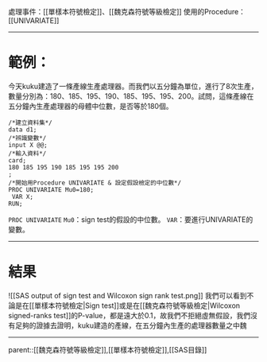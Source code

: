處理事件：[[單樣本符號檢定]]、[[魏克森符號等級檢定]]
使用的Procedure：[[UNIVARIATE]]
- - -
# 範例：
今天kuku建造了一條產線生產處理器。而我們以五分鐘為單位，進行了8次生產，數量分別為：180、185、195、190、185、195、195、200。試問，這條產線在五分鐘內生產處理器的母體中位數，是否等於180個。
``` SAS
/*建立資料集*/
data d1;
/*辨識變數*/
input X @@;
/*輸入資料*/
card;
180 185 195 190 185 195 195 200
;
/*開始用Procedure UNIVARIATE & 設定假設檢定的中位數*/
PROC UNIVARIATE Mu0=180;
 VAR X;
RUN;
```
`PROC UNIVARIATE`
`Mu0`：sign test的假設的中位數。
`VAR`：要進行UNIVARIATE的變數。
- - -
# 結果
![[SAS output of sign test and Wilcoxon sign rank test.png]]
我們可以看到不論是在[[單樣本符號檢定|Sign test]]或是在[[魏克森符號等級檢定|Wilcoxon signed-ranks test]]的P-value，都是遠大於0.1，故我們不拒絕虛無假設，我們沒有足夠的證據去證明，kuku建造的產線，在五分鐘內生產的處理器數量之中魏
- - -
parent::[[魏克森符號等級檢定]],[[單樣本符號檢定]],[[SAS目錄]]